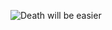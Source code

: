 ![Death will be easier](https://user-images.githubusercontent.com/117403353/204165673-c826dfce-3ba7-43fc-8365-753e8e10f01f.png)


